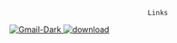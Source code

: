                                       Links
<a href="mailto: conwayshawn33@gamil.com">![Gmail-Dark](https://github.com/shawnway210/shawnway210/assets/138731667/6def6238-5213-4276-b6da-75ce20bc1cd2) 
<a href="https://www.linkedin.com/in/shawn-conway-offthestem/">![download](https://github.com/shawnway210/shawnway210/assets/138731667/66ba3791-3d9f-4c10-aae0-5fcd7c17c643)



